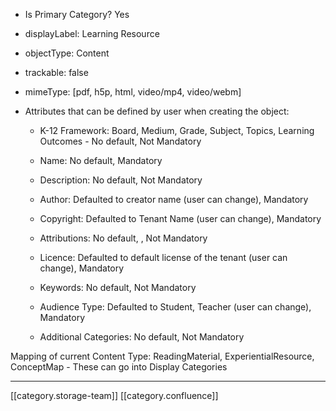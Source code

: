 


* Is Primary Category? Yes


* displayLabel: Learning Resource


* objectType: Content


* trackable: false


* mimeType: \[pdf, h5p, html, video/mp4, video/webm]


* Attributes that can be defined by user when creating the object:


    * K-12 Framework: Board, Medium, Grade, Subject, Topics, Learning Outcomes - No default, Not Mandatory


    * Name: No default, Mandatory


    * Description: No default, Not Mandatory 


    * Author: Defaulted to creator name (user can change), Mandatory


    * Copyright: Defaulted to Tenant Name (user can change), Mandatory


    * Attributions: No default, , Not Mandatory


    * Licence: Defaulted to default license of the tenant (user can change), Mandatory


    * Keywords: No default, Not Mandatory


    * Audience Type: Defaulted to Student, Teacher (user can change), Mandatory 


    * Additional Categories: No default, Not Mandatory



    

Mapping of current Content Type: ReadingMaterial, ExperientialResource, ConceptMap - These can go into Display Categories



*****

[[category.storage-team]] 
[[category.confluence]] 
